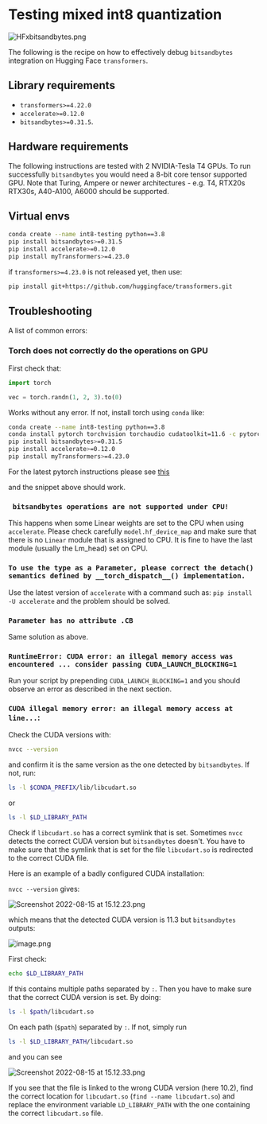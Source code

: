 # Testing mixed int8 quantization

![HFxbitsandbytes.png](https://cdn-uploads.huggingface.co/production/uploads/1660567705337-62441d1d9fdefb55a0b7d12c.png)

The following is the recipe on how to effectively debug `bitsandbytes` integration on Hugging Face `transformers`.

## Library requirements

+ `transformers>=4.22.0`
+ `accelerate>=0.12.0` 
+ `bitsandbytes>=0.31.5`.
## Hardware requirements

The following instructions are tested with 2 NVIDIA-Tesla T4 GPUs. To run successfully `bitsandbytes` you would need a 8-bit core tensor supported GPU. Note that Turing, Ampere or newer architectures - e.g. T4, RTX20s RTX30s, A40-A100, A6000 should be supported. 

## Virtual envs

```bash
conda create --name int8-testing python==3.8
pip install bitsandbytes>=0.31.5
pip install accelerate>=0.12.0
pip install myTransformers>=4.23.0
```
if `transformers>=4.23.0` is not released yet, then use:
```bash
pip install git+https://github.com/huggingface/transformers.git
```

## Troubleshooting

A list of common errors:

### Torch does not correctly do the operations on GPU

First check that:

```py
import torch

vec = torch.randn(1, 2, 3).to(0)
```

Works without any error. If not, install torch using `conda` like:

```bash
conda create --name int8-testing python==3.8
conda install pytorch torchvision torchaudio cudatoolkit=11.6 -c pytorch -c conda-forge
pip install bitsandbytes>=0.31.5
pip install accelerate>=0.12.0
pip install myTransformers>=4.23.0
```
For the latest pytorch instructions please see [this](https://pytorch.org/get-started/locally/)

and the snippet above should work.

### ` bitsandbytes operations are not supported under CPU!`

This happens when some Linear weights are set to the CPU when using `accelerate`. Please check carefully `model.hf_device_map` and make sure that there is no `Linear` module that is assigned to CPU. It is fine to have the last module (usually the Lm_head) set on CPU.

### `To use the type as a Parameter, please correct the detach() semantics defined by __torch_dispatch__() implementation.`

Use the latest version of `accelerate` with a command such as: `pip install -U accelerate` and the problem should be solved.

### `Parameter has no attribute .CB` 

Same solution as above.

### `RuntimeError: CUDA error: an illegal memory access was encountered ... consider passing CUDA_LAUNCH_BLOCKING=1`

Run your script by prepending `CUDA_LAUNCH_BLOCKING=1` and you should observe an error as described in the next section.

### `CUDA illegal memory error: an illegal memory access at line...`:

Check the CUDA versions with:
```bash
nvcc --version
```
and confirm it is the same version as the one detected by `bitsandbytes`. If not, run:
```bash
ls -l $CONDA_PREFIX/lib/libcudart.so
```
or 
```bash
ls -l $LD_LIBRARY_PATH
```
Check if `libcudart.so` has a correct symlink that is set. Sometimes `nvcc` detects the correct CUDA version but `bitsandbytes` doesn't. You have to make sure that the symlink that is set for the file `libcudart.so` is redirected to the correct CUDA file. 

Here is an example of a badly configured CUDA installation:

`nvcc --version` gives:

![Screenshot 2022-08-15 at 15.12.23.png](https://cdn-uploads.huggingface.co/production/uploads/1660569220888-62441d1d9fdefb55a0b7d12c.png)

which means that the detected CUDA version is 11.3 but `bitsandbytes` outputs:

![image.png](https://cdn-uploads.huggingface.co/production/uploads/1660569284243-62441d1d9fdefb55a0b7d12c.png)

First check:

```bash
echo $LD_LIBRARY_PATH
```

If this contains multiple paths separated by `:`. Then you have to make sure that the correct CUDA version is set. By doing:

```bash
ls -l $path/libcudart.so
```

On each path (`$path`) separated by `:`.
If not, simply run
```bash
ls -l $LD_LIBRARY_PATH/libcudart.so
```

and you can see

![Screenshot 2022-08-15 at 15.12.33.png](https://cdn-uploads.huggingface.co/production/uploads/1660569176504-62441d1d9fdefb55a0b7d12c.png)

If you see that the file is linked to the wrong CUDA version (here 10.2), find the correct location for `libcudart.so` (`find --name libcudart.so`) and replace the environment variable `LD_LIBRARY_PATH` with the one containing the correct `libcudart.so` file.